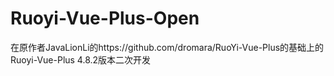 # Ruoyi-Vue-Plus-Open
在原作者JavaLionLi的https://github.com/dromara/RuoYi-Vue-Plus的基础上的Ruoyi-Vue-Plus 4.8.2版本二次开发
